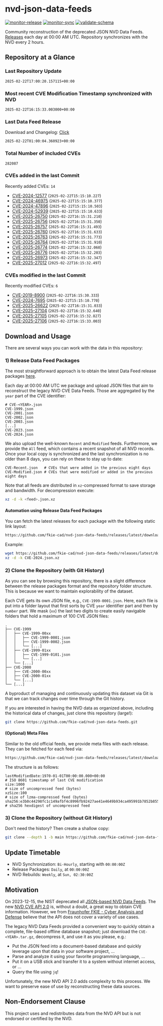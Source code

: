 # nvd-json-data-feeds

[![monitor-release](https://github.com/fkie-cad/nvd-json-data-feeds/actions/workflows/monitor_release.yml/badge.svg)](https://github.com/fkie-cad/nvd-json-data-feeds/actions/workflows/monitor_release.yml)
[![monitor-sync](https://github.com/fkie-cad/nvd-json-data-feeds/actions/workflows/monitor_sync.yml/badge.svg)](https://github.com/fkie-cad/nvd-json-data-feeds/actions/workflows/monitor_sync.yml)
[![validate-schema](https://github.com/fkie-cad/nvd-json-data-feeds/actions/workflows/validate_schema.yml/badge.svg)](https://github.com/fkie-cad/nvd-json-data-feeds/actions/workflows/validate_schema.yml)

Community reconstruction of the deprecated JSON NVD Data Feeds.
[Releases](https://github.com/fkie-cad/nvd-json-data-feeds/releases/latest) each day at 00:00 AM UTC.
Repository synchronizes with the NVD every 2 hours.

## Repository at a Glance

### Last Repository Update

```plain
2025-02-22T17:00:20.157115+00:00
```

### Most recent CVE Modification Timestamp synchronized with NVD

```plain
2025-02-22T16:15:33.003000+00:00
```

### Last Data Feed Release

Download and Changelog: [Click](https://github.com/fkie-cad/nvd-json-data-feeds/releases/latest)

```plain
2025-02-22T01:00:04.360923+00:00
```

### Total Number of included CVEs

```plain
282087
```

### CVEs added in the last Commit

Recently added CVEs: `14`

- [CVE-2024-12577](CVE-2024/CVE-2024-125xx/CVE-2024-12577.json) (`2025-02-22T15:15:10.227`)
- [CVE-2024-46975](CVE-2024/CVE-2024-469xx/CVE-2024-46975.json) (`2025-02-22T15:15:10.377`)
- [CVE-2024-47896](CVE-2024/CVE-2024-478xx/CVE-2024-47896.json) (`2025-02-22T15:15:10.503`)
- [CVE-2024-52939](CVE-2024/CVE-2024-529xx/CVE-2024-52939.json) (`2025-02-22T15:15:10.633`)
- [CVE-2025-26750](CVE-2025/CVE-2025-267xx/CVE-2025-26750.json) (`2025-02-22T16:15:31.210`)
- [CVE-2025-26756](CVE-2025/CVE-2025-267xx/CVE-2025-26756.json) (`2025-02-22T16:15:31.350`)
- [CVE-2025-26757](CVE-2025/CVE-2025-267xx/CVE-2025-26757.json) (`2025-02-22T16:15:31.493`)
- [CVE-2025-26760](CVE-2025/CVE-2025-267xx/CVE-2025-26760.json) (`2025-02-22T16:15:31.633`)
- [CVE-2025-26763](CVE-2025/CVE-2025-267xx/CVE-2025-26763.json) (`2025-02-22T16:15:31.773`)
- [CVE-2025-26764](CVE-2025/CVE-2025-267xx/CVE-2025-26764.json) (`2025-02-22T16:15:31.910`)
- [CVE-2025-26774](CVE-2025/CVE-2025-267xx/CVE-2025-26774.json) (`2025-02-22T16:15:32.060`)
- [CVE-2025-26776](CVE-2025/CVE-2025-267xx/CVE-2025-26776.json) (`2025-02-22T16:15:32.203`)
- [CVE-2025-26973](CVE-2025/CVE-2025-269xx/CVE-2025-26973.json) (`2025-02-22T16:15:32.347`)
- [CVE-2025-27012](CVE-2025/CVE-2025-270xx/CVE-2025-27012.json) (`2025-02-22T16:15:32.497`)


### CVEs modified in the last Commit

Recently modified CVEs: `6`

- [CVE-2019-8900](CVE-2019/CVE-2019-89xx/CVE-2019-8900.json) (`2025-02-22T16:15:30.333`)
- [CVE-2024-7695](CVE-2024/CVE-2024-76xx/CVE-2024-7695.json) (`2025-02-22T15:15:10.770`)
- [CVE-2025-26622](CVE-2025/CVE-2025-266xx/CVE-2025-26622.json) (`2025-02-22T16:15:31.033`)
- [CVE-2025-27104](CVE-2025/CVE-2025-271xx/CVE-2025-27104.json) (`2025-02-22T16:15:32.640`)
- [CVE-2025-27105](CVE-2025/CVE-2025-271xx/CVE-2025-27105.json) (`2025-02-22T16:15:32.827`)
- [CVE-2025-27106](CVE-2025/CVE-2025-271xx/CVE-2025-27106.json) (`2025-02-22T16:15:33.003`)


## Download and Usage

There are several ways you can work with the data in this repository:

### 1) Release Data Feed Packages

The most straightforward approach is to obtain the latest Data Feed release packages [here](https://github.com/fkie-cad/nvd-json-data-feeds/releases/latest).

Each day at 00:00 AM UTC we package and upload JSON files that aim to reconstruct the legacy NVD CVE Data Feeds.
Those are aggregated by the `year` part of the CVE identifier:

```
# CVE-<YEAR>.json
CVE-1999.json
CVE-2001.json
CVE-2002.json
CVE-2003.json
[...]
CVE-2023.json
CVE-2024.json
```

We also upload the well-known `Recent` and `Modified` feeds.
Furthermore, we provide the `All` feed, which contains a recent snapshot of all NVD records.
Once your local copy is synchronized and the last synchronization is no older than 8 days, you can rely on these to stay up to date:

```plain
CVE-Recent.json   # CVEs that were added in the previous eight days
CVE-Modified.json # CVEs that were modified or added in the previous eight days
```

Note that all feeds are distributed in `xz`-compressed format to save storage and bandwidth.
For decompression execute:

```sh
xz -d -k <feed>.json.xz
```

#### Automation using Release Data Feed Packages

You can fetch the latest releases for each package with the following static link layout:

```sh
https://github.com/fkie-cad/nvd-json-data-feeds/releases/latest/download/CVE-<YEAR>.json.xz
```

Example:

```sh
wget https://github.com/fkie-cad/nvd-json-data-feeds/releases/latest/download/CVE-2024.json.xz
xz -d -k CVE-2024.json.xz
```

### 2) Clone the Repository (with Git History)

As you can see by browsing this repository, there is a slight difference between the release packages format and the repository folder structure.
This is because we want to maintain explorability of the dataset.

Each CVE gets its own JSON file, e.g., `CVE-1999-0001.json`.
Here, each file is put into a folder layout that first sorts by CVE `year` identifier part and then by `number` part.
We mask (`xx`) the last two digits to create easily navigable folders that hold a maximum of 100 CVE JSON files:

```plain
.
├── CVE-1999
│   ├── CVE-1999-00xx
│   │   ├── CVE-1999-0001.json
│   │   ├── CVE-1999-0002.json
│   │   └── [...]
│   ├── CVE-1999-01xx
│   │   ├── CVE-1999-0101.json
│   │   └── [...]
│   └── [...]
├── CVE-2000
│   ├── CVE-2000-00xx
│   ├── CVE-2000-01xx
│   └── [...]
└── [...]
```

A byproduct of managing and continuously updating this dataset via Git is that we can track changes over time through the Git history.

If you are interested in having the NVD data as organized above, including the historical data of changes, just clone this repository (large!):

```sh
git clone https://github.com/fkie-cad/nvd-json-data-feeds.git
```

#### (Optional) Meta Files

Similar to the old official feeds, we provide meta files with each release. They can be fetched for each feed via:

```sh
https://github.com/fkie-cad/nvd-json-data-feeds/releases/latest/download/CVE-<YEAR>.meta
```

The structure is as follows:

```plain
lastModifiedDate:1970-01-01T00:00:00.000+00:00                          # ISO 8601 timestamp of last CVE modification
size:1000                                                               # size of uncompressed feed (bytes)
xzSize:100                                                              # size of lzma-compressed feed (bytes)
sha256:e3b0c44298fc1c149afbf4c8996fb92427ae41e4649b934ca495991b7852b855 # sha256 hexdigest of uncompressed feed
```

### 3) Clone the Repository (without Git History)

Don't need the history? Then create a shallow copy:

```sh
git clone --depth 1 -b main https://github.com/fkie-cad/nvd-json-data-feeds.git
```


## Update Timetable

* NVD Synchronization: `Bi-Hourly`, starting with `00:00:00Z`
* Release Packages: `Daily`, at `00:00:00Z`
* NVD Rebuilds: `Weekly`, at `Sun, 02:30:00Z`


## Motivation

On 2023-12-15, the NIST deprecated all [JSON-based NVD Data Feeds](https://nvd.nist.gov/vuln/data-feeds#divRetirementBanner-1).
The new [NVD CVE API 2.0](https://nvd.nist.gov/developers/vulnerabilities) is, without a doubt, a great way to obtain CVE information.
However, we from [Fraunhofer FKIE - Cyber Analysis and Defense](https://www.fkie.fraunhofer.de/en/departments/cad.html) believe that the API does not cover a variety of use cases.

The legacy NVD Data Feeds provided a convenient way to quickly obtain a complete, file-based offline database snapshot; just download the `CVE-<YEAR>.tar.gz`, decompress it, and use it as you please, e.g.:

- Put the JSON feed into a document-based database and quickly leverage upon that data in your software project, ...
- Parse and analyze it using your favorite programming language, ...
- Put it on a USB stick and transfer it to a system without internet access, or ...
- Query the file using `jq`!

Unfortunately, the new NVD API 2.0 adds complexity to this process.
We want to preserve ease of use by reconstructing these data sources.

## Non-Endorsement Clause

This project uses and redistributes data from the NVD API but is not endorsed or certified by the NVD.